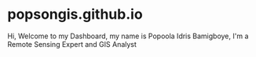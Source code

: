 # popsongis.github.io
Hi, Welcome to my Dashboard, my name is Popoola Idris Bamigboye, I'm a Remote Sensing Expert and GIS Analyst
